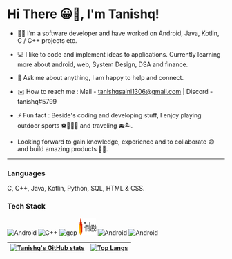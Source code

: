 # Hi There 😀👋, I'm Tanishq!

- 🧑‍💻 I’m a software developer and have worked on Android, Java, Kotlin, C / C++ projects etc.

- 💻 I like to code and implement ideas to applications. Currently learning more about android, web, System Design, DSA and finance.

- 💬 Ask me about anything, I am happy to help and connect.

- ✉️ How to reach me : Mail - tanishqsaini1306@gmail.com | Discord - tanishq#5799

- ⚡ Fun fact : Beside's coding and developing stuff, I enjoy playing outdoor sports ⚽🏃‍♂️🏏 and traveling 🚘🏝️.

-  Looking forward to gain knowledge, experience and  to collaborate 😄 and build amazing products 📱📶.

<!-- 📃 [Resume](https://github.com/tanishq1306/tanishq1306/blob/main/Resume.pdf) -->
<hr>

### Languages
C, C++, Java, Kotlin, Python, SQL, HTML & CSS.


### Tech Stack
<p align="left">
<img src="https://raw.githubusercontent.com/gilbarbara/logos/master/logos/android-icon.svg" alt="Android" width="40" height="40"/> 
<img src="https://raw.githubusercontent.com/gilbarbara/logos/master/logos/git-icon.svg" alt="C++" width="40" height="40"/> 
<img src="https://www.vectorlogo.zone/logos/google_cloud/google_cloud-icon.svg" alt="gcp" width="40" height="40"/> 
<img src="https://raw.githubusercontent.com/gilbarbara/logos/master/logos/firebase.svg" alt="Firebase" width="40" height="40"/> 
<img src="https://raw.githubusercontent.com/gilbarbara/logos/master/logos/figma.svg" alt="Android" width="40" height="40"/> 
<img src="https://seeklogo.com/images/U/ubuntu-logo-8FDEC6A07B-seeklogo.com.png" alt="Android" width="40" height="40"/> 
</p>


|[![Tanishq's GitHub stats](https://github-readme-stats.vercel.app/api?username=tanishq1306&count_private=true&show_icons=true&theme=nord)](https://github.com/tanishq1306/github-readme-stats)|[![Top Langs](https://github-readme-stats.vercel.app/api/top-langs/?username=tanishq1306&count_private=true&layout=compact&theme=nord)](https://github.com/tanishq1306/github-readme-stats)|
|---|---|



